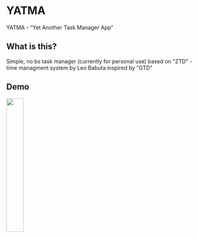 YATMA
===============

YATMA - “Yet Another Task Manager App”

What is this?
-------------

Simple, no bs task manager (currently for personal use) based on "ZTD" - time managment system by Leo Babuta inspired by "GTD"

Demo
----

<image src="/demo.gif" width="30%">
